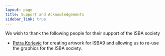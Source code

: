 ```yaml
---
layout: page
title: Support and Acknowledgements
sidebar_link: true
---
```


We wish to thank the following people for their support of the ISBA society

- [Petra Korlevic](https://twitter.com/petrathepostdoc) for creating artwork for ISBA9 and allowing us to re-use the graphics for the ISBA society.
